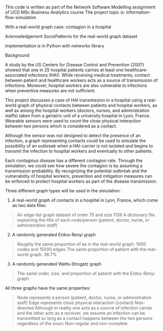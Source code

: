 This code is written as part of the Network Software Modelling assignment of UCD MSc Business Analytics course
The project topic is:
Information-flow-simulation

With a real-world graph case: contagion in a hospital

Acknowledgement
SocioPatterns for the real-world graph dataset

Implementation is in Python with networkx library


Background

A study by the US Centers for Disease Control and Prevention (2007) showed that one in 25 hospital patients carries at least one healthcare-associated infections (HAI). 
While receiving medical treatments, contact between patient and healthcare workers acts as a source of transmission of infections. 
Moreover, hospital workers are also vulnerable to infections when preventive measures are not sufficient.

This project discusses a case of HAI transmission in a hospital using a real-world graph of physical contacts between patients and hospital workers, as well as among the hospital workers (doctors, nurses, and administration staffs) taken from a geriatric unit of a university hospital in Lyon, France. 
Wearable sensors were used to count the close physical interaction between two persons which is considered as a contact.

Although the sensor was not designed to detect the presence of an infection, a graph representing contacts could be used to simulate the possibility of an outbreak when a HAI-carrier is not isolated and begins to transmit the infection to hospital workers and eventually to other patients. 

Each contagious disease has a different contagion rate. Through the simulation, we could see how severe the contagion is by assuming a transmission probability. 
By recognizing the potential outbreak and the vulnerability of hospital workers, prevention and mitigation measures can be enforced to protect hospital workers as part of the disease transmission.


Three different graph types will be used in the simulation:
1.	A real-world graph of contacts in a hospital in Lyon, France, which come as two data files:
> An edge-list graph dataset of order 75 and size 1139
> A dictionary file explaining the title of each node/person (patient, doctor, nurse, or administration staff)

2.	A randomly generated Erdos-Renyi graph
> Roughly the same proportion of as in the real-world graph: 1000 nodes and 15000 edges
> The same proportion of patient with the real-world graph: 38.7%

3.	A randomly generated Watts-Strogatz graph
> The same order, size, and proportion of patient with the Erdos-Renyi graph

All three graphs have the same properties:
> Node represents a person (patient, doctor, nurse, or administration staff)
> Edge represents close physical interaction (contact)
> Non-directed
Although in reality one acts as a source of infection carrier and the other acts as a receiver, we assume an infection can be transmitted so long as a contact happens between the two persons regardless of the sourc
> Non-regular and non-complete

